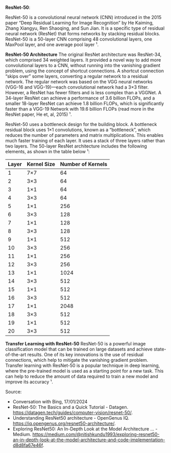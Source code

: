 **ResNet-50**:

ResNet-50 is a convolutional neural network (CNN) introduced in the 2015 paper “Deep Residual Learning for Image Recognition” by He Kaiming, Zhang Xiangyu, Ren Shaoqing, and Sun Jian. It is a specific type of residual neural network (ResNet) that forms networks by stacking residual blocks. ResNet-50 is a 50-layer CNN comprising 48 convolutional layers, one MaxPool layer, and one average pool layer ¹.

**ResNet-50 Architecture**
The original ResNet architecture was ResNet-34, which comprised 34 weighted layers. It provided a novel way to add more convolutional layers to a CNN, without running into the vanishing gradient problem, using the concept of shortcut connections. A shortcut connection “skips over” some layers, converting a regular network to a residual network. The regular network was based on the VGG neural networks (VGG-16 and VGG-19)—each convolutional network had a 3×3 filter. However, a ResNet has fewer filters and is less complex than a VGGNet. A 34-layer ResNet can achieve a performance of 3.6 billion FLOPs, and a smaller 18-layer ResNet can achieve 1.8 billion FLOPs, which is significantly faster than a VGG-19 Network with 19.6 billion FLOPs (read more in the ResNet paper, He et, al, 2015) ¹.

ResNet-50 uses a bottleneck design for the building block. A bottleneck residual block uses 1×1 convolutions, known as a “bottleneck”, which reduces the number of parameters and matrix multiplications. This enables much faster training of each layer. It uses a stack of three layers rather than two layers. The 50-layer ResNet architecture includes the following elements, as shown in the table below ¹:

| **Layer** | **Kernel Size** | **Number of Kernels** |
|-----------|----------------|-----------------------|
| 1         | 7×7            | 64                    |
| 2         | 3×3            | 64                    |
| 3         | 1×1            | 64                    |
| 4         | 3×3            | 64                    |
| 5         | 1×1            | 256                   |
| 6         | 3×3            | 128                   |
| 7         | 1×1            | 128                   |
| 8         | 3×3            | 128                   |
| 9         | 1×1            | 512                   |
| 10        | 3×3            | 256                   |
| 11        | 1×1            | 256                   |
| 12        | 3×3            | 256                   |
| 13        | 1×1            | 1024                  |
| 14        | 3×3            | 512                   |
| 15        | 1×1            | 512                   |
| 16        | 3×3            | 512                   |
| 17        | 1×1            | 2048                  |
| 18        | 3×3            | 512                   |
| 19        | 1×1            | 512                   |
| 20        | 3×3            | 512                   |

**Transfer Learning with ResNet-50**
ResNet-50 is a powerful image classification model that can be trained on large datasets and achieve state-of-the-art results. One of its key innovations is the use of residual connections, which help to mitigate the vanishing gradient problem. Transfer learning with ResNet-50 is a popular technique in deep learning, where the pre-trained model is used as a starting point for a new task. This can help to reduce the amount of data required to train a new model and improve its accuracy ¹.


Source: 
- Conversation with Bing, 17/01/2024
- ResNet-50: The Basics and a Quick Tutorial - Datagen. https://datagen.tech/guides/computer-vision/resnet-50/.
- Understanding ResNet50 architecture - OpenGenus IQ. https://iq.opengenus.org/resnet50-architecture/.
- Exploring ResNet50: An In-Depth Look at the Model Architecture ... - Medium. https://medium.com/@nitishkundu1993/exploring-resnet50-an-in-depth-look-at-the-model-architecture-and-code-implementation-d8d8fa67e46f.
